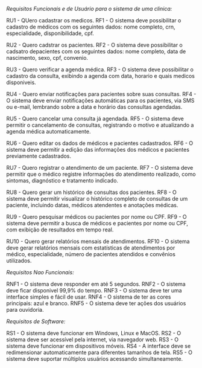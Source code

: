 *Requisitos Funcionais e de Usuário para o sistema de uma clinica:*

RU1 - QUero cadastrar os medicos.
RF1 - O sistema deve possibilitar o cadastro de médicos com os seguintes dados: nome completo, crn, especialidade, disponibilidade, cpf.

RU2 - Quero cadstrar os pacientes.
RF2 - O sistema deve possibilitar o cadsatro depacientes com os seguintes dados: nome completo, data de nascimento, sexo, cpf, convenio.

RU3 - Quero verificar a agenda médica.
RF3 - O sistema deve possibilitar o cadastro da consulta, exibindo a agenda com data, horario e quais medicos disponiveis. 

RU4 - Quero enviar notificações para pacientes sobre suas consultas.
RF4 - O sistema deve enviar notificações automáticas para os pacientes, via SMS ou e-mail, lembrando sobre a data e horário das consultas agendadas.

RU5 - Quero cancelar uma consulta já agendada.
RF5 - O sistema deve permitir o cancelamento de consultas, registrando o motivo e atualizando a agenda médica automaticamente.

RU6 - Quero editar os dados de médicos e pacientes cadastrados.
RF6 - O sistema deve permitir a edição das informações dos médicos e pacientes previamente cadastrados. 

RU7 - Quero registrar o atendimento de um paciente.
RF7 - O sistema deve permitir que o médico registre informações do atendimento realizado, como sintomas, diagnóstico e tratamento indicado.

RU8 - Quero gerar um histórico de consultas dos pacientes.
RF8 - O sistema deve permitir visualizar o histórico completo de consultas de um paciente, incluindo datas, médicos atendentes e anotações médicas.

RU9 - Quero pesquisar médicos ou pacientes por nome ou CPF.
RF9 - O sistema deve permitir a busca de médicos e pacientes por nome ou CPF, com exibição de resultados em tempo real.

RU10 - Quero gerar relatórios mensais de atendimentos.
RF10 - O sistema deve gerar relatórios mensais com estatísticas de atendimentos por médico, especialidade, número de pacientes atendidos e convênios utilizados.

*Requisitos Nao Funcionais:*

RNF1 - O sistema deve responder em até 5 segundos.
RNF2 - O sistema deve ficar disponivel 99,9% do tempo. 
RNF3 - O sistema deve ter uma interface simples e fácil de usar.
RNF4 - O sistema de ter as cores principais: azul e branco.
RNF5 - O sistema deve ter ações dos usuários para ouvidoria.

*Requisitos de Software:*

RS1 - O sistema deve funcionar em Windows, Linux e MacOS.
RS2 - O sistema deve ser acessível pela internet, via navegador web.
RS3 - O sistema deve funcionar em dispositivos móveis.
RS4 - A interface deve se redimensionar automaticamente para diferentes tamanhos de tela.
RS5 - O sistema deve suportar múltiplos usuários acessando simultaneamente. 
